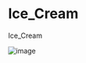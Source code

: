 # Ice_Cream
 Ice_Cream

![image](https://github.com/Asbaq/Ice_Cream/assets/62818241/93f9c5df-2e0e-452d-a378-1150ef32b980)
